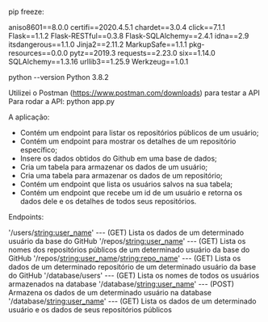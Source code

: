 pip freeze:

aniso8601==8.0.0
certifi==2020.4.5.1
chardet==3.0.4
click==7.1.1
Flask==1.1.2
Flask-RESTful==0.3.8
Flask-SQLAlchemy==2.4.1
idna==2.9
itsdangerous==1.1.0
Jinja2==2.11.2
MarkupSafe==1.1.1
pkg-resources==0.0.0
pytz==2019.3
requests==2.23.0
six==1.14.0
SQLAlchemy==1.3.16
urllib3==1.25.9
Werkzeug==1.0.1


python --version
Python 3.8.2

Utilizei o Postman (https://www.postman.com/downloads) para testar a API
Para rodar a API:
python app.py

A aplicação:

- Contém um endpoint para listar os repositórios públicos de um usuário;
- Contém um endpoint para mostrar os detalhes de um repositório específico;
- Insere os dados obtidos do Github em uma base de dados;
- Cria um tabela para armazenar os dados de um usuário;
- Cria uma tabela para armazenar os dados de um repositório;
- Contém um endpoint que lista os usuários salvos na sua tabela;
- Contém um endpoint que recebe um id de um usuário e retorna os dados dele e os detalhes de todos seus repositórios.


Endpoints:

'/users/<string:user_name>' --- (GET) Lista os dados de um determinado usuário da base do GitHub
'/repos/<string:user_name>' --- (GET) Lista os nomes dos repositórios públicos de um determinado usuário da base do GitHub
'/repos/<string:user_name>/<string:repo_name>' --- (GET) Lista os dados de um determinado repositório de um determinado usuário da base do GitHub
'/database/users' --- (GET) Lista os nomes de todos os usuários armazenados na database
'/database/<string:user_name>' --- (POST) Armazena os dados de um determinado usuário na database
'/database/<string:user_name>' --- (GET) Lista os dados de um determinado usuário e os dados de seus repositórios públicos
